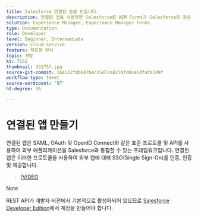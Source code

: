 ```yaml
---
title: Salesforce 연결된 앱을 만듭니다.
description: 연결된 앱을 사용하면 Salesforce를 AEM Forms과 Salesforce와 같은 타사 애플리케이션과 통합할 수 있습니다.
solution: Experience Manager, Experience Manager Forms
type: Documentation
role: Developer
level: Beginner, Intermediate
version: cloud-service
feature: 적응형 양식
topic: 개발
kt: 7152
thumbnail: 331757.jpg
source-git-commit: 1b4512fdb047bec15d72a8278fd0ce5dfafa309f
workflow-type: tm+mt
source-wordcount: '97'
ht-degree: 3%

---
```



# 연결된 앱 만들기

연결된 앱은 SAML, OAuth 및 OpenID Connect와 같은 표준 프로토콜 및 API를 사용하여 외부 애플리케이션을 Salesforce와 통합할 수 있는 프레임워크입니다. 연결된 앱은 이러한 프로토콜을 사용하여 외부 앱에 대해 SSO(Single Sign-On)를 인증, 인증 및 제공합니다.

>[!VIDEO](https://video.tv.adobe.com/v/331757?quality=12&learn=on)

>[!NOTE]
>REST API가 개발자 버전에서 기본적으로 활성화되어 있으므로 [Salesforce Developer Edition](https://developer.salesforce.com/signup)에서 계정을 만들어야 합니다.
